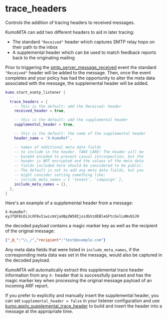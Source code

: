 # trace_headers

Controls the addition of tracing headers to received messages.

KumoMTA can add two different headers to aid in later tracing:

* The standard `"Received"` header which captures SMTP relay hops on their path to the inbox
* A supplemental header which can be used to match feedback reports back to the
  originating mailing

Prior to triggering the
[smtp_server_message_received](../../events/smtp_server_message_received.md)
event the standard `"Received"` header will be added to the
message.  Then, once the event completes and your policy has had the
opportunity to alter the meta data associated with the message, the
supplemental header will be added.

```lua
kumo.start_esmtp_listener {
  -- ..
  trace_headers = {
    -- this is the default: add the Received: header
    received_header = true,

    -- this is the default: add the supplemental header
    supplemental_header = true,

    -- this is the default: the name of the supplemental header
    header_name = 'X-KumoRef',

    -- names of additional meta data fields
    -- to include in the header. TAKE CARE! The header will be
    -- base64 encoded to prevent casual introspection, but the
    -- header is NOT encrypted and the values of the meta data
    -- fields included here should be considered to be public.
    -- The default is not to add any meta data fields, but you
    -- might consider setting something like:
    -- include_meta_names = { 'tenant', 'campaign' },
    include_meta_names = {},
  },
}
```

Here's an example of a supplemental header from a message:

```
X-KumoRef: eyJfQF8iOiJcXF8vIiwicmVjaXBpZW50IjoidGVzdEBleGFtcGxlLmNvbSJ9
```

the decoded payload contains a magic marker key as well as the recipient of the
original message:

```json
{"_@_":"\\_/","recipient":"test@example.com"}
```

Any meta data fields that were listed in `include_meta_names`, if the corresponding
meta data was set in the message, would also be captured in the decoded payload.

KumoMTA will automatically extract this supplemental trace header information
from any `X-` header that is successfully parsed and has the magic marker key
when processing the original message payload of an incoming ARF report.

If you prefer to explicitly and manually insert the supplemental header,
you can set `supplemental_header = false` in your listener configuration
and use
[kumo.apply_supplemental_trace_header](../apply_supplemental_trace_header.md)
to build and insert the header into a message at the appropriate time.
